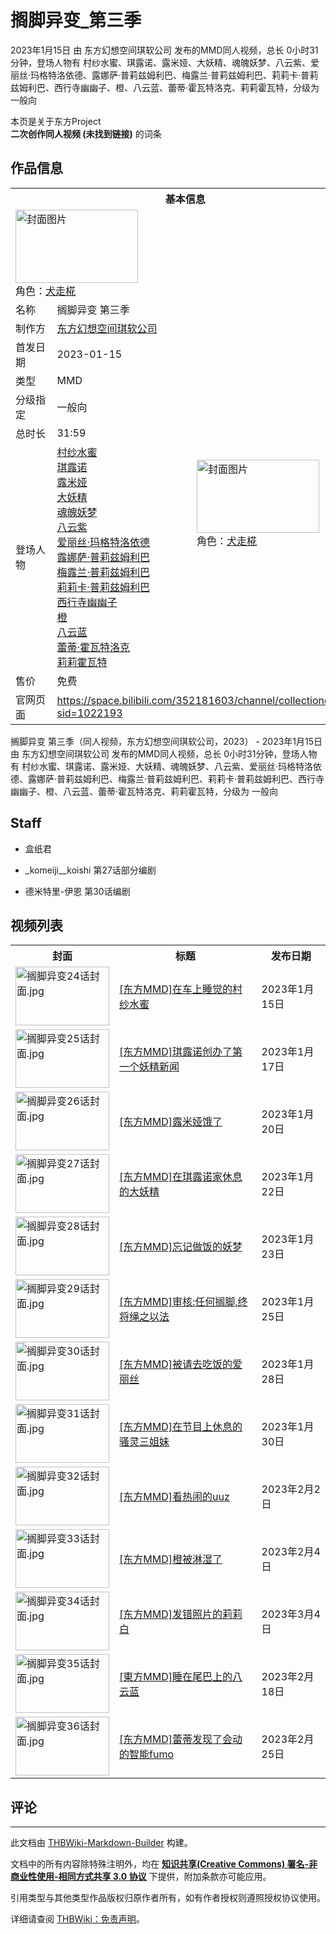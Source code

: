 # 搁脚异变_第三季

<!-- source html: G:\repos\THBWiki-Markdown-Builder\THBWikiMarkdown\Temp\main\3\38\ns0%3A%E6%90%81%E8%84%9A%E5%BC%82%E5%8F%98_%E7%AC%AC%E4%B8%89%E5%AD%A3.html -->

2023年1月15日 由 东方幻想空间琪软公司  发布的MMD同人视频，总长 0小时31分钟，登场人物有 村纱水蜜、琪露诺、露米娅、大妖精、魂魄妖梦、八云紫、爱丽丝·玛格特洛依德、露娜萨·普莉兹姆利巴、梅露兰·普莉兹姆利巴、莉莉卡·普莉兹姆利巴、西行寺幽幽子、橙、八云蓝、蕾蒂·霍瓦特洛克、莉莉霍瓦特，分级为 一般向

本页是关于东方Project  
 **二次创作同人视频 (未找到链接)** 的词条

## 作品信息

<table><tbody><tr><th colspan="3">基本信息</th></tr><tr><td class="cover-artwork-mobile" colspan="2"><a href="./文件-搁脚异变_第三季封面.png.md" class="image" title="封面图片"><img alt="封面图片" src="https://upload.thwiki.cc/thumb/c/c1/%E6%90%81%E8%84%9A%E5%BC%82%E5%8F%98_%E7%AC%AC%E4%B8%89%E5%AD%A3%E5%B0%81%E9%9D%A2.png/196px-%E6%90%81%E8%84%9A%E5%BC%82%E5%8F%98_%E7%AC%AC%E4%B8%89%E5%AD%A3%E5%B0%81%E9%9D%A2.png" decoding="async" loading="lazy" width="196" height="117" srcset="https://upload.thwiki.cc/thumb/c/c1/%E6%90%81%E8%84%9A%E5%BC%82%E5%8F%98_%E7%AC%AC%E4%B8%89%E5%AD%A3%E5%B0%81%E9%9D%A2.png/294px-%E6%90%81%E8%84%9A%E5%BC%82%E5%8F%98_%E7%AC%AC%E4%B8%89%E5%AD%A3%E5%B0%81%E9%9D%A2.png 1.5x, https://upload.thwiki.cc/thumb/c/c1/%E6%90%81%E8%84%9A%E5%BC%82%E5%8F%98_%E7%AC%AC%E4%B8%89%E5%AD%A3%E5%B0%81%E9%9D%A2.png/392px-%E6%90%81%E8%84%9A%E5%BC%82%E5%8F%98_%E7%AC%AC%E4%B8%89%E5%AD%A3%E5%B0%81%E9%9D%A2.png 2x" data-file-width="3433" data-file-height="2048"></a><div class="cover-char">角色：<a href="./犬走椛.md" title="犬走椛">犬走椛</a></div></td>
</tr><tr><td class="label">名称</td><td colspan="2"> 搁脚异变 第三季 </td></tr><tr><td class="label">制作方</td><td><a href="./东方幻想空间琪软公司.md" title="东方幻想空间琪软公司">东方幻想空间琪软公司</a></td><td class="cover-artwork" rowspan="7" style="min-width:196px;"><a href="./文件-搁脚异变_第三季封面.png.md" class="image" title="封面图片"><img alt="封面图片" src="https://upload.thwiki.cc/thumb/c/c1/%E6%90%81%E8%84%9A%E5%BC%82%E5%8F%98_%E7%AC%AC%E4%B8%89%E5%AD%A3%E5%B0%81%E9%9D%A2.png/196px-%E6%90%81%E8%84%9A%E5%BC%82%E5%8F%98_%E7%AC%AC%E4%B8%89%E5%AD%A3%E5%B0%81%E9%9D%A2.png" decoding="async" loading="lazy" width="196" height="117" srcset="https://upload.thwiki.cc/thumb/c/c1/%E6%90%81%E8%84%9A%E5%BC%82%E5%8F%98_%E7%AC%AC%E4%B8%89%E5%AD%A3%E5%B0%81%E9%9D%A2.png/294px-%E6%90%81%E8%84%9A%E5%BC%82%E5%8F%98_%E7%AC%AC%E4%B8%89%E5%AD%A3%E5%B0%81%E9%9D%A2.png 1.5x, https://upload.thwiki.cc/thumb/c/c1/%E6%90%81%E8%84%9A%E5%BC%82%E5%8F%98_%E7%AC%AC%E4%B8%89%E5%AD%A3%E5%B0%81%E9%9D%A2.png/392px-%E6%90%81%E8%84%9A%E5%BC%82%E5%8F%98_%E7%AC%AC%E4%B8%89%E5%AD%A3%E5%B0%81%E9%9D%A2.png 2x" data-file-width="3433" data-file-height="2048"></a><div class="cover-char">角色：<a href="./犬走椛.md" title="犬走椛">犬走椛</a></div></td>
</tr><tr><td class="label">首发日期</td><td>2023-01-15</td></tr><tr><td class="label">类型</td><td>MMD</td></tr><tr><td class="label">分级指定</td><td>一般向</td></tr><tr><td class="label">总时长</td><td>31:59</td></tr><tr><td class="label">登场人物</td><td><a href="./村纱水蜜.md" title="村纱水蜜">村纱水蜜</a><br><a href="./琪露诺.md" title="琪露诺">琪露诺</a><br><a href="./露米娅.md" title="露米娅">露米娅</a><br><a href="./大妖精.md" title="大妖精">大妖精</a><br><a href="./魂魄妖梦.md" title="魂魄妖梦">魂魄妖梦</a><br><a href="./八云紫.md" title="八云紫">八云紫</a><br><a href="./爱丽丝·玛格特洛依德.md" title="爱丽丝·玛格特洛依德">爱丽丝·玛格特洛依德</a><br><a href="./露娜萨·普莉兹姆利巴.md" title="露娜萨·普莉兹姆利巴">露娜萨·普莉兹姆利巴</a><br><a href="./梅露兰·普莉兹姆利巴.md" title="梅露兰·普莉兹姆利巴">梅露兰·普莉兹姆利巴</a><br><a href="./莉莉卡·普莉兹姆利巴.md" title="莉莉卡·普莉兹姆利巴">莉莉卡·普莉兹姆利巴</a><br><a href="./西行寺幽幽子.md" title="西行寺幽幽子">西行寺幽幽子</a><br><a href="./橙.md" title="橙">橙</a><br><a href="./八云蓝.md" title="八云蓝">八云蓝</a><br><a href="./蕾蒂·霍瓦特洛克.md" title="蕾蒂·霍瓦特洛克">蕾蒂·霍瓦特洛克</a><br><a href="./莉莉霍瓦特.md" title="莉莉霍瓦特">莉莉霍瓦特</a></td></tr><tr><td class="label">售价</td><td>免费</td></tr>
<tr><td class="label">官网页面</td><td colspan="2"><a rel="nofollow" class="external free" href="https://space.bilibili.com/352181603/channel/collectiondetail?sid=1022193">https://space.bilibili.com/352181603/channel/collectiondetail?sid=1022193</a></td></tr></tbody></table>

搁脚异变 第三季（同人视频，东方幻想空间琪软公司，2023） - 2023年1月15日 由 东方幻想空间琪软公司  发布的MMD同人视频，总长 0小时31分钟，登场人物有 村纱水蜜、琪露诺、露米娅、大妖精、魂魄妖梦、八云紫、爱丽丝·玛格特洛依德、露娜萨·普莉兹姆利巴、梅露兰·普莉兹姆利巴、莉莉卡·普莉兹姆利巴、西行寺幽幽子、橙、八云蓝、蕾蒂·霍瓦特洛克、莉莉霍瓦特，分级为 一般向

## Staff
- 盒纸君

- _komeiji__koishi 第27话部分编剧

- 德米特里-伊恩 第30话编剧


## 视频列表

<table>
<tbody><tr>
<th>封面</th>
<th>标题</th>
<th>发布日期
</th></tr>
<tr>
<td><a href="./文件-搁脚异变24话封面.jpg.md" class="image"><img alt="搁脚异变24话封面.jpg" src="https://upload.thwiki.cc/thumb/5/50/%E6%90%81%E8%84%9A%E5%BC%82%E5%8F%9824%E8%AF%9D%E5%B0%81%E9%9D%A2.jpg/150px-%E6%90%81%E8%84%9A%E5%BC%82%E5%8F%9824%E8%AF%9D%E5%B0%81%E9%9D%A2.jpg" decoding="async" loading="lazy" width="150" height="94" srcset="https://upload.thwiki.cc/thumb/5/50/%E6%90%81%E8%84%9A%E5%BC%82%E5%8F%9824%E8%AF%9D%E5%B0%81%E9%9D%A2.jpg/225px-%E6%90%81%E8%84%9A%E5%BC%82%E5%8F%9824%E8%AF%9D%E5%B0%81%E9%9D%A2.jpg 1.5x, https://upload.thwiki.cc/thumb/5/50/%E6%90%81%E8%84%9A%E5%BC%82%E5%8F%9824%E8%AF%9D%E5%B0%81%E9%9D%A2.jpg/300px-%E6%90%81%E8%84%9A%E5%BC%82%E5%8F%9824%E8%AF%9D%E5%B0%81%E9%9D%A2.jpg 2x" data-file-width="1456" data-file-height="910"></a></td>
<td><a href="https://www.bilibili.com/video/BV1rW4y137fY" class="extiw" title="b:BV1rW4y137fY">[东方MMD]在车上睡觉的村纱水蜜</a></td>
<td>2023年1月15日
</td></tr>
<tr>
<td><a href="./文件-搁脚异变25话封面.jpg.md" class="image"><img alt="搁脚异变25话封面.jpg" src="https://upload.thwiki.cc/thumb/1/1f/%E6%90%81%E8%84%9A%E5%BC%82%E5%8F%9825%E8%AF%9D%E5%B0%81%E9%9D%A2.jpg/150px-%E6%90%81%E8%84%9A%E5%BC%82%E5%8F%9825%E8%AF%9D%E5%B0%81%E9%9D%A2.jpg" decoding="async" loading="lazy" width="150" height="94" srcset="https://upload.thwiki.cc/thumb/1/1f/%E6%90%81%E8%84%9A%E5%BC%82%E5%8F%9825%E8%AF%9D%E5%B0%81%E9%9D%A2.jpg/225px-%E6%90%81%E8%84%9A%E5%BC%82%E5%8F%9825%E8%AF%9D%E5%B0%81%E9%9D%A2.jpg 1.5x, https://upload.thwiki.cc/thumb/1/1f/%E6%90%81%E8%84%9A%E5%BC%82%E5%8F%9825%E8%AF%9D%E5%B0%81%E9%9D%A2.jpg/300px-%E6%90%81%E8%84%9A%E5%BC%82%E5%8F%9825%E8%AF%9D%E5%B0%81%E9%9D%A2.jpg 2x" data-file-width="1510" data-file-height="944"></a></td>
<td><a href="https://www.bilibili.com/video/BV1b3411d7ty" class="extiw" title="b:BV1b3411d7ty">[东方MMD]琪露诺创办了第一个妖精新闻</a></td>
<td>2023年1月17日
</td></tr>
<tr>
<td><a href="./文件-搁脚异变26话封面.jpg.md" class="image"><img alt="搁脚异变26话封面.jpg" src="https://upload.thwiki.cc/thumb/e/e0/%E6%90%81%E8%84%9A%E5%BC%82%E5%8F%9826%E8%AF%9D%E5%B0%81%E9%9D%A2.jpg/150px-%E6%90%81%E8%84%9A%E5%BC%82%E5%8F%9826%E8%AF%9D%E5%B0%81%E9%9D%A2.jpg" decoding="async" loading="lazy" width="150" height="94" srcset="https://upload.thwiki.cc/thumb/e/e0/%E6%90%81%E8%84%9A%E5%BC%82%E5%8F%9826%E8%AF%9D%E5%B0%81%E9%9D%A2.jpg/225px-%E6%90%81%E8%84%9A%E5%BC%82%E5%8F%9826%E8%AF%9D%E5%B0%81%E9%9D%A2.jpg 1.5x, https://upload.thwiki.cc/thumb/e/e0/%E6%90%81%E8%84%9A%E5%BC%82%E5%8F%9826%E8%AF%9D%E5%B0%81%E9%9D%A2.jpg/300px-%E6%90%81%E8%84%9A%E5%BC%82%E5%8F%9826%E8%AF%9D%E5%B0%81%E9%9D%A2.jpg 2x" data-file-width="1728" data-file-height="1080"></a></td>
<td><a href="https://www.bilibili.com/video/BV1bG4y1F7uV" class="extiw" title="b:BV1bG4y1F7uV">[东方MMD]露米娅饿了</a></td>
<td>2023年1月20日
</td></tr>
<tr>
<td><a href="./文件-搁脚异变27话封面.jpg.md" class="image"><img alt="搁脚异变27话封面.jpg" src="https://upload.thwiki.cc/thumb/d/db/%E6%90%81%E8%84%9A%E5%BC%82%E5%8F%9827%E8%AF%9D%E5%B0%81%E9%9D%A2.jpg/150px-%E6%90%81%E8%84%9A%E5%BC%82%E5%8F%9827%E8%AF%9D%E5%B0%81%E9%9D%A2.jpg" decoding="async" loading="lazy" width="150" height="94" srcset="https://upload.thwiki.cc/thumb/d/db/%E6%90%81%E8%84%9A%E5%BC%82%E5%8F%9827%E8%AF%9D%E5%B0%81%E9%9D%A2.jpg/225px-%E6%90%81%E8%84%9A%E5%BC%82%E5%8F%9827%E8%AF%9D%E5%B0%81%E9%9D%A2.jpg 1.5x, https://upload.thwiki.cc/thumb/d/db/%E6%90%81%E8%84%9A%E5%BC%82%E5%8F%9827%E8%AF%9D%E5%B0%81%E9%9D%A2.jpg/300px-%E6%90%81%E8%84%9A%E5%BC%82%E5%8F%9827%E8%AF%9D%E5%B0%81%E9%9D%A2.jpg 2x" data-file-width="1728" data-file-height="1080"></a></td>
<td><a href="https://www.bilibili.com/video/BV1LD4y1n72s" class="extiw" title="b:BV1LD4y1n72s">[东方MMD]在琪露诺家休息的大妖精</a></td>
<td>2023年1月22日
</td></tr>
<tr>
<td><a href="./文件-搁脚异变28话封面.jpg.md" class="image"><img alt="搁脚异变28话封面.jpg" src="https://upload.thwiki.cc/thumb/e/e8/%E6%90%81%E8%84%9A%E5%BC%82%E5%8F%9828%E8%AF%9D%E5%B0%81%E9%9D%A2.jpg/150px-%E6%90%81%E8%84%9A%E5%BC%82%E5%8F%9828%E8%AF%9D%E5%B0%81%E9%9D%A2.jpg" decoding="async" loading="lazy" width="150" height="94" srcset="https://upload.thwiki.cc/thumb/e/e8/%E6%90%81%E8%84%9A%E5%BC%82%E5%8F%9828%E8%AF%9D%E5%B0%81%E9%9D%A2.jpg/225px-%E6%90%81%E8%84%9A%E5%BC%82%E5%8F%9828%E8%AF%9D%E5%B0%81%E9%9D%A2.jpg 1.5x, https://upload.thwiki.cc/thumb/e/e8/%E6%90%81%E8%84%9A%E5%BC%82%E5%8F%9828%E8%AF%9D%E5%B0%81%E9%9D%A2.jpg/300px-%E6%90%81%E8%84%9A%E5%BC%82%E5%8F%9828%E8%AF%9D%E5%B0%81%E9%9D%A2.jpg 2x" data-file-width="1548" data-file-height="967"></a></td>
<td><a href="https://www.bilibili.com/video/BV1Uy4y1R7Xg" class="extiw" title="b:BV1Uy4y1R7Xg">[东方MMD]忘记做饭的妖梦</a></td>
<td>2023年1月23日
</td></tr>
<tr>
<td><a href="./文件-搁脚异变29话封面.jpg.md" class="image"><img alt="搁脚异变29话封面.jpg" src="https://upload.thwiki.cc/thumb/8/89/%E6%90%81%E8%84%9A%E5%BC%82%E5%8F%9829%E8%AF%9D%E5%B0%81%E9%9D%A2.jpg/150px-%E6%90%81%E8%84%9A%E5%BC%82%E5%8F%9829%E8%AF%9D%E5%B0%81%E9%9D%A2.jpg" decoding="async" loading="lazy" width="150" height="94" srcset="https://upload.thwiki.cc/thumb/8/89/%E6%90%81%E8%84%9A%E5%BC%82%E5%8F%9829%E8%AF%9D%E5%B0%81%E9%9D%A2.jpg/225px-%E6%90%81%E8%84%9A%E5%BC%82%E5%8F%9829%E8%AF%9D%E5%B0%81%E9%9D%A2.jpg 1.5x, https://upload.thwiki.cc/thumb/8/89/%E6%90%81%E8%84%9A%E5%BC%82%E5%8F%9829%E8%AF%9D%E5%B0%81%E9%9D%A2.jpg/300px-%E6%90%81%E8%84%9A%E5%BC%82%E5%8F%9829%E8%AF%9D%E5%B0%81%E9%9D%A2.jpg 2x" data-file-width="1728" data-file-height="1080"></a></td>
<td><a href="https://www.bilibili.com/video/BV1A34y1f7AJ" class="extiw" title="b:BV1A34y1f7AJ">[东方MMD]审核:任何搁脚,终将绳之以法</a></td>
<td>2023年1月25日
</td></tr>
<tr>
<td><a href="./文件-搁脚异变30话封面.jpg.md" class="image"><img alt="搁脚异变30话封面.jpg" src="https://upload.thwiki.cc/thumb/f/f8/%E6%90%81%E8%84%9A%E5%BC%82%E5%8F%9830%E8%AF%9D%E5%B0%81%E9%9D%A2.jpg/150px-%E6%90%81%E8%84%9A%E5%BC%82%E5%8F%9830%E8%AF%9D%E5%B0%81%E9%9D%A2.jpg" decoding="async" loading="lazy" width="150" height="94" srcset="https://upload.thwiki.cc/thumb/f/f8/%E6%90%81%E8%84%9A%E5%BC%82%E5%8F%9830%E8%AF%9D%E5%B0%81%E9%9D%A2.jpg/225px-%E6%90%81%E8%84%9A%E5%BC%82%E5%8F%9830%E8%AF%9D%E5%B0%81%E9%9D%A2.jpg 1.5x, https://upload.thwiki.cc/thumb/f/f8/%E6%90%81%E8%84%9A%E5%BC%82%E5%8F%9830%E8%AF%9D%E5%B0%81%E9%9D%A2.jpg/300px-%E6%90%81%E8%84%9A%E5%BC%82%E5%8F%9830%E8%AF%9D%E5%B0%81%E9%9D%A2.jpg 2x" data-file-width="1728" data-file-height="1080"></a></td>
<td><a href="https://www.bilibili.com/video/BV1AD4y1J7ZN" class="extiw" title="b:BV1AD4y1J7ZN">[东方MMD]被请去吃饭的爱丽丝</a></td>
<td>2023年1月28日
</td></tr>
<tr>
<td><a href="./文件-搁脚异变31话封面.jpg.md" class="image"><img alt="搁脚异变31话封面.jpg" src="https://upload.thwiki.cc/thumb/3/34/%E6%90%81%E8%84%9A%E5%BC%82%E5%8F%9831%E8%AF%9D%E5%B0%81%E9%9D%A2.jpg/150px-%E6%90%81%E8%84%9A%E5%BC%82%E5%8F%9831%E8%AF%9D%E5%B0%81%E9%9D%A2.jpg" decoding="async" loading="lazy" width="150" height="94" srcset="https://upload.thwiki.cc/thumb/3/34/%E6%90%81%E8%84%9A%E5%BC%82%E5%8F%9831%E8%AF%9D%E5%B0%81%E9%9D%A2.jpg/225px-%E6%90%81%E8%84%9A%E5%BC%82%E5%8F%9831%E8%AF%9D%E5%B0%81%E9%9D%A2.jpg 1.5x, https://upload.thwiki.cc/thumb/3/34/%E6%90%81%E8%84%9A%E5%BC%82%E5%8F%9831%E8%AF%9D%E5%B0%81%E9%9D%A2.jpg/300px-%E6%90%81%E8%84%9A%E5%BC%82%E5%8F%9831%E8%AF%9D%E5%B0%81%E9%9D%A2.jpg 2x" data-file-width="1463" data-file-height="914"></a></td>
<td><a href="https://www.bilibili.com/video/BV18M4y197Ve" class="extiw" title="b:BV18M4y197Ve">[东方MMD]在节目上休息的骚灵三姐妹</a></td>
<td>2023年1月30日
</td></tr>
<tr>
<td><a href="./文件-搁脚异变32话封面.jpg.md" class="image"><img alt="搁脚异变32话封面.jpg" src="https://upload.thwiki.cc/thumb/c/c3/%E6%90%81%E8%84%9A%E5%BC%82%E5%8F%9832%E8%AF%9D%E5%B0%81%E9%9D%A2.jpg/150px-%E6%90%81%E8%84%9A%E5%BC%82%E5%8F%9832%E8%AF%9D%E5%B0%81%E9%9D%A2.jpg" decoding="async" loading="lazy" width="150" height="94" srcset="https://upload.thwiki.cc/thumb/c/c3/%E6%90%81%E8%84%9A%E5%BC%82%E5%8F%9832%E8%AF%9D%E5%B0%81%E9%9D%A2.jpg/225px-%E6%90%81%E8%84%9A%E5%BC%82%E5%8F%9832%E8%AF%9D%E5%B0%81%E9%9D%A2.jpg 1.5x, https://upload.thwiki.cc/thumb/c/c3/%E6%90%81%E8%84%9A%E5%BC%82%E5%8F%9832%E8%AF%9D%E5%B0%81%E9%9D%A2.jpg/300px-%E6%90%81%E8%84%9A%E5%BC%82%E5%8F%9832%E8%AF%9D%E5%B0%81%E9%9D%A2.jpg 2x" data-file-width="1728" data-file-height="1080"></a></td>
<td><a href="https://www.bilibili.com/video/BV19Y411S79t" class="extiw" title="b:BV19Y411S79t">[东方MMD]看热闹的uuz</a></td>
<td>2023年2月2日
</td></tr>
<tr>
<td><a href="./文件-搁脚异变33话封面.jpg.md" class="image"><img alt="搁脚异变33话封面.jpg" src="https://upload.thwiki.cc/thumb/a/a3/%E6%90%81%E8%84%9A%E5%BC%82%E5%8F%9833%E8%AF%9D%E5%B0%81%E9%9D%A2.jpg/150px-%E6%90%81%E8%84%9A%E5%BC%82%E5%8F%9833%E8%AF%9D%E5%B0%81%E9%9D%A2.jpg" decoding="async" loading="lazy" width="150" height="94" srcset="https://upload.thwiki.cc/thumb/a/a3/%E6%90%81%E8%84%9A%E5%BC%82%E5%8F%9833%E8%AF%9D%E5%B0%81%E9%9D%A2.jpg/225px-%E6%90%81%E8%84%9A%E5%BC%82%E5%8F%9833%E8%AF%9D%E5%B0%81%E9%9D%A2.jpg 1.5x, https://upload.thwiki.cc/thumb/a/a3/%E6%90%81%E8%84%9A%E5%BC%82%E5%8F%9833%E8%AF%9D%E5%B0%81%E9%9D%A2.jpg/300px-%E6%90%81%E8%84%9A%E5%BC%82%E5%8F%9833%E8%AF%9D%E5%B0%81%E9%9D%A2.jpg 2x" data-file-width="1416" data-file-height="885"></a></td>
<td><a href="https://www.bilibili.com/video/BV1m8411g7sE" class="extiw" title="b:BV1m8411g7sE">[东方MMD]橙被淋湿了</a></td>
<td>2023年2月4日
</td></tr>
<tr>
<td><a href="./文件-搁脚异变34话封面.jpg.md" class="image"><img alt="搁脚异变34话封面.jpg" src="https://upload.thwiki.cc/thumb/1/18/%E6%90%81%E8%84%9A%E5%BC%82%E5%8F%9834%E8%AF%9D%E5%B0%81%E9%9D%A2.jpg/150px-%E6%90%81%E8%84%9A%E5%BC%82%E5%8F%9834%E8%AF%9D%E5%B0%81%E9%9D%A2.jpg" decoding="async" loading="lazy" width="150" height="94" srcset="https://upload.thwiki.cc/thumb/1/18/%E6%90%81%E8%84%9A%E5%BC%82%E5%8F%9834%E8%AF%9D%E5%B0%81%E9%9D%A2.jpg/225px-%E6%90%81%E8%84%9A%E5%BC%82%E5%8F%9834%E8%AF%9D%E5%B0%81%E9%9D%A2.jpg 1.5x, https://upload.thwiki.cc/thumb/1/18/%E6%90%81%E8%84%9A%E5%BC%82%E5%8F%9834%E8%AF%9D%E5%B0%81%E9%9D%A2.jpg/300px-%E6%90%81%E8%84%9A%E5%BC%82%E5%8F%9834%E8%AF%9D%E5%B0%81%E9%9D%A2.jpg 2x" data-file-width="1728" data-file-height="1080"></a></td>
<td><a rel="nofollow" class="external text" href="https://youtu.be/e3Fj1F31xo4">[东方MMD]发错照片的莉莉白</a></td>
<td>2023年3月4日
</td></tr>
<tr>
<td><a href="./文件-搁脚异变35话封面.jpg.md" class="image"><img alt="搁脚异变35话封面.jpg" src="https://upload.thwiki.cc/thumb/2/23/%E6%90%81%E8%84%9A%E5%BC%82%E5%8F%9835%E8%AF%9D%E5%B0%81%E9%9D%A2.jpg/150px-%E6%90%81%E8%84%9A%E5%BC%82%E5%8F%9835%E8%AF%9D%E5%B0%81%E9%9D%A2.jpg" decoding="async" loading="lazy" width="150" height="94" srcset="https://upload.thwiki.cc/thumb/2/23/%E6%90%81%E8%84%9A%E5%BC%82%E5%8F%9835%E8%AF%9D%E5%B0%81%E9%9D%A2.jpg/225px-%E6%90%81%E8%84%9A%E5%BC%82%E5%8F%9835%E8%AF%9D%E5%B0%81%E9%9D%A2.jpg 1.5x, https://upload.thwiki.cc/thumb/2/23/%E6%90%81%E8%84%9A%E5%BC%82%E5%8F%9835%E8%AF%9D%E5%B0%81%E9%9D%A2.jpg/300px-%E6%90%81%E8%84%9A%E5%BC%82%E5%8F%9835%E8%AF%9D%E5%B0%81%E9%9D%A2.jpg 2x" data-file-width="1271" data-file-height="794"></a></td>
<td><a href="https://www.bilibili.com/video/BV1jY411v7s7" class="extiw" title="b:BV1jY411v7s7">[東方MMD]睡在尾巴上的八云蓝</a></td>
<td>2023年2月18日
</td></tr>
<tr>
<td><a href="./文件-搁脚异变36话封面.jpg.md" class="image"><img alt="搁脚异变36话封面.jpg" src="https://upload.thwiki.cc/thumb/7/7f/%E6%90%81%E8%84%9A%E5%BC%82%E5%8F%9836%E8%AF%9D%E5%B0%81%E9%9D%A2.jpg/150px-%E6%90%81%E8%84%9A%E5%BC%82%E5%8F%9836%E8%AF%9D%E5%B0%81%E9%9D%A2.jpg" decoding="async" loading="lazy" width="150" height="94" srcset="https://upload.thwiki.cc/thumb/7/7f/%E6%90%81%E8%84%9A%E5%BC%82%E5%8F%9836%E8%AF%9D%E5%B0%81%E9%9D%A2.jpg/225px-%E6%90%81%E8%84%9A%E5%BC%82%E5%8F%9836%E8%AF%9D%E5%B0%81%E9%9D%A2.jpg 1.5x, https://upload.thwiki.cc/thumb/7/7f/%E6%90%81%E8%84%9A%E5%BC%82%E5%8F%9836%E8%AF%9D%E5%B0%81%E9%9D%A2.jpg/300px-%E6%90%81%E8%84%9A%E5%BC%82%E5%8F%9836%E8%AF%9D%E5%B0%81%E9%9D%A2.jpg 2x" data-file-width="1650" data-file-height="1031"></a></td>
<td><a href="https://www.bilibili.com/video/BV1Kj411578E" class="extiw" title="b:BV1Kj411578E">[东方MMD]蕾蒂发现了会动的智能fumo</a></td>
<td>2023年2月25日
</td></tr></tbody></table>



## 评论




---

此文档由 [THBWiki-Markdown-Builder](https://github.com/Delsin-Yu/THBWiki-Markdown-Builder) 构建。

文档中的所有内容除特殊注明外，均在 [**知识共享(Creative Commons) 署名-非商业性使用-相同方式共享 3.0 协议**](https://creativecommons.org/licenses/by-sa/3.0/deed.zh-hans) 下提供，附加条款亦可能应用。

引用类型与其他类型作品版权归原作者所有，如有作者授权则遵照授权协议使用。

详细请查阅 [THBWiki：免责声明](https://thbwiki.cc/THBWiki:%E5%85%8D%E8%B4%A3%E5%A3%B0%E6%98%8E)。

